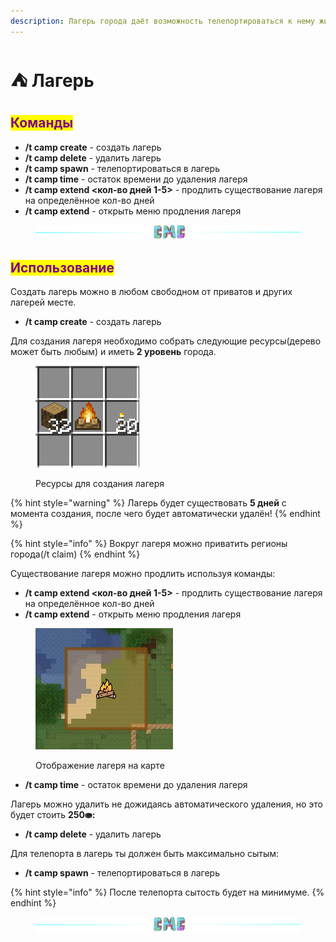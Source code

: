 ```yaml
---
description: Лагерь города даёт возможность телепортироваться к нему жителям твоего города.
---
```


# ⛺ Лагерь

## <mark style="color:purple;">Команды</mark>

* **/t camp create** - создать лагерь
* **/t camp delete** - удалить лагерь
* **/t camp spawn** - телепортироваться в лагерь
* **/t camp time** - остаток времени до удаления лагеря
* **/t camp extend <кол-во дней 1-5>** - продлить существование лагеря на определённое кол-во дней
* **/t camp extend** - открыть меню продления лагеря

<figure><img src="../.gitbook/assets/gitlab_hr7.svg" alt=""><figcaption></figcaption></figure>

## <mark style="color:purple;">Использование</mark>

Создать лагерь можно в любом свободном от приватов и других лагерей месте.

* **/t camp create** - создать лагерь

Для создания лагеря необходимо собрать следующие ресурсы(дерево может быть любым) и иметь **2 уровень** города.

<figure><img src="../.gitbook/assets/image.png" alt=""><figcaption><p>Ресурсы для создания лагеря</p></figcaption></figure>

{% hint style="warning" %}
Лагерь будет существовать **5 дней** с момента создания, после чего будет автоматически удалён!
{% endhint %}

{% hint style="info" %}
Вокруг лагеря можно приватить регионы города(/t claim)
{% endhint %}

Существование лагеря можно продлить используя команды:

* **/t camp extend <кол-во дней 1-5>** - продлить существование лагеря на определённое кол-во дней
* **/t camp extend** - открыть меню продления лагеря

<figure><img src="../.gitbook/assets/Screenshot from 2023-03-22 18-32-51.png" alt=""><figcaption><p>Отображение лагеря на карте</p></figcaption></figure>

* **/t camp time** - остаток времени до удаления лагеря

Лагерь можно удалить не дожидаясь автоматического удаления, но это будет стоить **250⛂:**

* **/t camp delete** - удалить лагерь

Для телепорта в лагерь ты должен быть максимально сытым:

* **/t camp spawn** - телепортироваться в лагерь

{% hint style="info" %}
После телепорта сытость будет на минимуме.
{% endhint %}

<figure><img src="../.gitbook/assets/gitlab_hr7.svg" alt=""><figcaption></figcaption></figure>
